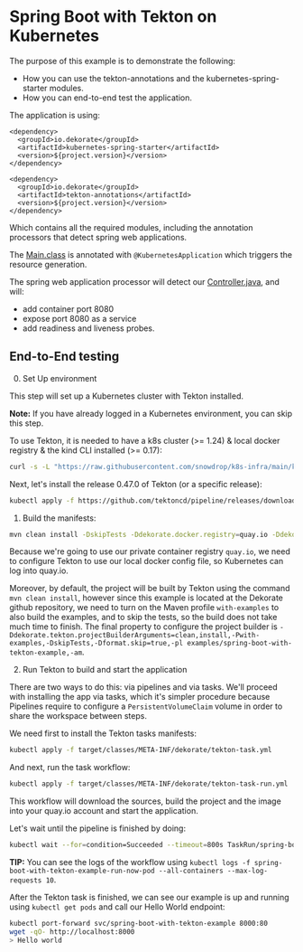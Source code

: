 # Spring Boot with Tekton on Kubernetes 

The purpose of this example is to demonstrate the following:

- How you can use the tekton-annotations and the kubernetes-spring-starter modules.
- How you can end-to-end test the application.

The application is using:

    <dependency>
      <groupId>io.dekorate</groupId>
      <artifactId>kubernetes-spring-starter</artifactId>
      <version>${project.version}</version>
    </dependency>

    <dependency>
      <groupId>io.dekorate</groupId>
      <artifactId>tekton-annotations</artifactId>
      <version>${project.version}</version>
    </dependency>
    
Which contains all the required modules, including the annotation processors that detect spring web applications.

The [Main.class](src/main/java/io/dekorate/example/Main.java) is annotated with `@KubernetesApplication` which triggers the resource generation.

The spring web application processor will detect our [Controller.java](src/main/java/io/dekorate/example/Controller.java), and will:

- add container port 8080
- expose port 8080 as a service
- add readiness and liveness probes.

## End-to-End testing

0. Set Up environment

This step will set up a Kubernetes cluster with Tekton installed. 

**Note:** If you have already logged in a Kubernetes environment, you can skip this step.

To use Tekton, it is needed to have a k8s cluster (>= 1.24) & local docker registry & the kind CLI installed (>= 0.17):
```bash
curl -s -L "https://raw.githubusercontent.com/snowdrop/k8s-infra/main/kind/kind.sh" | bash -s install --registry-name kind-registry.local
```

Next, let's install the release 0.47.0 of Tekton (or a specific release):
```bash
kubectl apply -f https://github.com/tektoncd/pipeline/releases/download/v0.47.0/release.yaml
```

1. Build the manifests:
```bash
mvn clean install -DskipTests -Ddekorate.docker.registry=quay.io -Ddekorate.tekton.use-local-docker-config-json=true -Ddekorate.tekton.projectBuilderArguments=clean,install,-Pwith-examples,-DskipTests,-Dformat.skip=true,-pl,examples/spring-boot-with-tekton-example,-am
```

Because we're going to use our private container registry `quay.io`, we need to configure Tekton to use our local docker config file, so Kubernetes can log into quay.io. 

Moreover, by default, the project will be built by Tekton using the command `mvn clean install`, however since this example is located at the Dekorate github repository, we need to turn on the Maven profile `with-examples` to also build the examples, and to skip the tests, so the build does not take much time to finish. The final property to configure the project builder is `-Ddekorate.tekton.projectBuilderArguments=clean,install,-Pwith-examples,-DskipTests,-Dformat.skip=true,-pl examples/spring-boot-with-tekton-example,-am`.

2. Run Tekton to build and start the application

There are two ways to do this: via pipelines and via tasks. We'll proceed with installing the app via tasks, which it's simpler procedure because Pipelines 
require to configure a `PersistentVolumeClaim` volume in order to share the workspace between steps.

We need first to install the Tekton tasks manifests:

```bash
kubectl apply -f target/classes/META-INF/dekorate/tekton-task.yml
```

And next, run the task workflow:
```bash
kubectl apply -f target/classes/META-INF/dekorate/tekton-task-run.yml
```

This workflow will download the sources, build the project and the image into your quay.io account and start the application. 

Let's wait until the pipeline is finished by doing:

```bash
kubectl wait --for=condition=Succeeded --timeout=800s TaskRun/spring-boot-with-tekton-example-run-now
```

**TIP:** You can see the logs of the workflow using `kubectl logs -f spring-boot-with-tekton-example-run-now-pod --all-containers --max-log-requests 10`.

After the Tekton task is finished, we can see our example is up and running using `kubectl get pods` and call our Hello World endpoint:

```bash
kubectl port-forward svc/spring-boot-with-tekton-example 8000:80
wget -qO- http://localhost:8000
> Hello world
```

